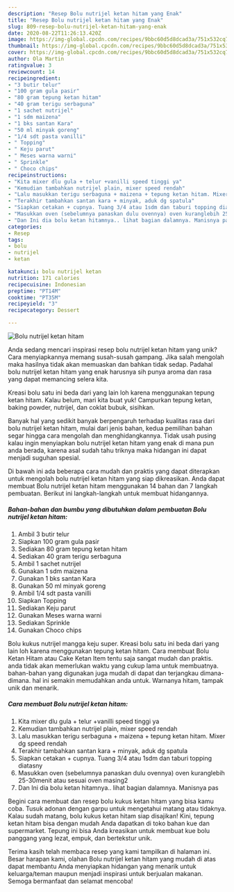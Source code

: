 ```yaml
---
description: "Resep Bolu nutrijel ketan hitam yang Enak"
title: "Resep Bolu nutrijel ketan hitam yang Enak"
slug: 809-resep-bolu-nutrijel-ketan-hitam-yang-enak
date: 2020-08-22T11:26:13.420Z
image: https://img-global.cpcdn.com/recipes/9bbc60d5d8dcad3a/751x532cq70/bolu-nutrijel-ketan-hitam-foto-resep-utama.jpg
thumbnail: https://img-global.cpcdn.com/recipes/9bbc60d5d8dcad3a/751x532cq70/bolu-nutrijel-ketan-hitam-foto-resep-utama.jpg
cover: https://img-global.cpcdn.com/recipes/9bbc60d5d8dcad3a/751x532cq70/bolu-nutrijel-ketan-hitam-foto-resep-utama.jpg
author: Ola Martin
ratingvalue: 3
reviewcount: 14
recipeingredient:
- "3 butir telur"
- "100 gram gula pasir"
- "80 gram tepung ketan hitam"
- "40 gram terigu serbaguna"
- "1 sachet nutrijel"
- "1 sdm maizena"
- "1 bks santan Kara"
- "50 ml minyak goreng"
- "1/4 sdt pasta vanilli"
- " Topping"
- " Keju parut"
- " Meses warna warni"
- " Sprinkle"
- " Choco chips"
recipeinstructions:
- "Kita mixer dlu gula + telur +vanilli speed tinggi ya"
- "Kemudian tambahkan nutrijel plain, mixer speed rendah"
- "Lalu masukkan terigu serbaguna + maizena + tepung ketan hitam. Mixer dg speed rendah"
- "Terakhir tambahkan santan kara + minyak, aduk dg spatula"
- "Siapkan cetakan + cupnya. Tuang 3/4 atau 1sdm dan taburi topping diatasny"
- "Masukkan oven (sebelumnya panaskan dulu ovennya) oven kuranglebih 25-30menit atau sesuai oven masing2"
- "Dan Ini dia bolu ketan hitamnya.. lihat bagian dalamnya. Manisnya pas"
categories:
- Resep
tags:
- bolu
- nutrijel
- ketan

katakunci: bolu nutrijel ketan 
nutrition: 171 calories
recipecuisine: Indonesian
preptime: "PT14M"
cooktime: "PT35M"
recipeyield: "3"
recipecategory: Dessert

---
```



![Bolu nutrijel ketan hitam](https://img-global.cpcdn.com/recipes/9bbc60d5d8dcad3a/751x532cq70/bolu-nutrijel-ketan-hitam-foto-resep-utama.jpg)

Anda sedang mencari inspirasi resep bolu nutrijel ketan hitam yang unik? Cara menyiapkannya memang susah-susah gampang. Jika salah mengolah maka hasilnya tidak akan memuaskan dan bahkan tidak sedap. Padahal bolu nutrijel ketan hitam yang enak harusnya sih punya aroma dan rasa yang dapat memancing selera kita.

Kreasi bolu satu ini beda dari yang lain loh karena menggunakan tepung ketan hitam. Kalau belum, mari kita buat yuk! Campurkan tepung ketan, baking powder, nutrijel, dan coklat bubuk, sisihkan.

Banyak hal yang sedikit banyak berpengaruh terhadap kualitas rasa dari bolu nutrijel ketan hitam, mulai dari jenis bahan, kedua pemilihan bahan segar hingga cara mengolah dan menghidangkannya. Tidak usah pusing kalau ingin menyiapkan bolu nutrijel ketan hitam yang enak di mana pun anda berada, karena asal sudah tahu triknya maka hidangan ini dapat menjadi suguhan spesial.


Di bawah ini ada beberapa cara mudah dan praktis yang dapat diterapkan untuk mengolah bolu nutrijel ketan hitam yang siap dikreasikan. Anda dapat membuat Bolu nutrijel ketan hitam menggunakan 14 bahan dan 7 langkah pembuatan. Berikut ini langkah-langkah untuk membuat hidangannya.

<!--inarticleads1-->

##### Bahan-bahan dan bumbu yang dibutuhkan dalam pembuatan Bolu nutrijel ketan hitam:

1. Ambil 3 butir telur
1. Siapkan 100 gram gula pasir
1. Sediakan 80 gram tepung ketan hitam
1. Sediakan 40 gram terigu serbaguna
1. Ambil 1 sachet nutrijel
1. Gunakan 1 sdm maizena
1. Gunakan 1 bks santan Kara
1. Gunakan 50 ml minyak goreng
1. Ambil 1/4 sdt pasta vanilli
1. Siapkan  Topping
1. Sediakan  Keju parut
1. Gunakan  Meses warna warni
1. Sediakan  Sprinkle
1. Gunakan  Choco chips


Bolu kukus nutrijel mangga keju super. Kreasi bolu satu ini beda dari yang lain loh karena menggunakan tepung ketan hitam. Cara membuat Bolu Ketan Hitam atau Cake Ketan Item tentu saja sangat mudah dan praktis. anda tidak akan memerlukan waktu yang cukup lama untuk membuatnya. bahan-bahan yang digunakan juga mudah di dapat dan terjangkau dimana-dimana. hal ini semakin memudahkan anda untuk. Warnanya hitam, tampak unik dan menarik. 

<!--inarticleads2-->

##### Cara membuat Bolu nutrijel ketan hitam:

1. Kita mixer dlu gula + telur +vanilli speed tinggi ya
1. Kemudian tambahkan nutrijel plain, mixer speed rendah
1. Lalu masukkan terigu serbaguna + maizena + tepung ketan hitam. Mixer dg speed rendah
1. Terakhir tambahkan santan kara + minyak, aduk dg spatula
1. Siapkan cetakan + cupnya. Tuang 3/4 atau 1sdm dan taburi topping diatasny
1. Masukkan oven (sebelumnya panaskan dulu ovennya) oven kuranglebih 25-30menit atau sesuai oven masing2
1. Dan Ini dia bolu ketan hitamnya.. lihat bagian dalamnya. Manisnya pas


Begini cara membuat dan resep bolu kukus ketan hitam yang bisa kamu coba. Tusuk adonan dengan garpu untuk mengetahui matang atau tidaknya. Kalau sudah matang, bolu kukus ketan hitam siap disajikan! Kini, tepung ketan hitam bisa dengan mudah Anda dapatkan di toko bahan kue dan supermarket. Tepung ini bisa Anda kreasikan untuk membuat kue bolu panggang yang lezat, empuk, dan bertekstur unik. 

Terima kasih telah membaca resep yang kami tampilkan di halaman ini. Besar harapan kami, olahan Bolu nutrijel ketan hitam yang mudah di atas dapat membantu Anda menyiapkan hidangan yang menarik untuk keluarga/teman maupun menjadi inspirasi untuk berjualan makanan. Semoga bermanfaat dan selamat mencoba!
